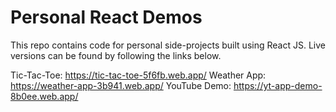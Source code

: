 # Personal React Demos

This repo contains code for personal side-projects built using React JS. Live versions can be found by following the links below.

Tic-Tac-Toe: https://tic-tac-toe-5f6fb.web.app/
Weather App: https://weather-app-3b941.web.app/
YouTube Demo: https://yt-app-demo-8b0ee.web.app/
